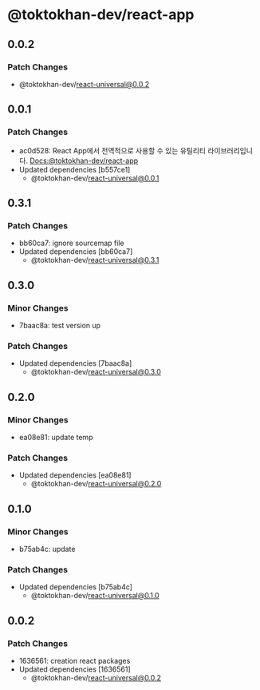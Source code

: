 # @toktokhan-dev/react-app

## 0.0.2

### Patch Changes

- @toktokhan-dev/react-universal@0.0.2

## 0.0.1

### Patch Changes

- ac0d528: React App에서 전역적으로 사용할 수 있는 유틸리티 라이브러리입니다.
  [Docs:@toktokhan-dev/react-app](https://toktokhan-dev-docs.vercel.app/docs/react-app)
- Updated dependencies [b557ce1]
  - @toktokhan-dev/react-universal@0.0.1

## 0.3.1

### Patch Changes

- bb60ca7: ignore sourcemap file
- Updated dependencies [bb60ca7]
  - @toktokhan-dev/react-universal@0.3.1

## 0.3.0

### Minor Changes

- 7baac8a: test version up

### Patch Changes

- Updated dependencies [7baac8a]
  - @toktokhan-dev/react-universal@0.3.0

## 0.2.0

### Minor Changes

- ea08e81: update temp

### Patch Changes

- Updated dependencies [ea08e81]
  - @toktokhan-dev/react-universal@0.2.0

## 0.1.0

### Minor Changes

- b75ab4c: update

### Patch Changes

- Updated dependencies [b75ab4c]
  - @toktokhan-dev/react-universal@0.1.0

## 0.0.2

### Patch Changes

- 1636561: creation react packages
- Updated dependencies [1636561]
  - @toktokhan-dev/react-universal@0.0.2
